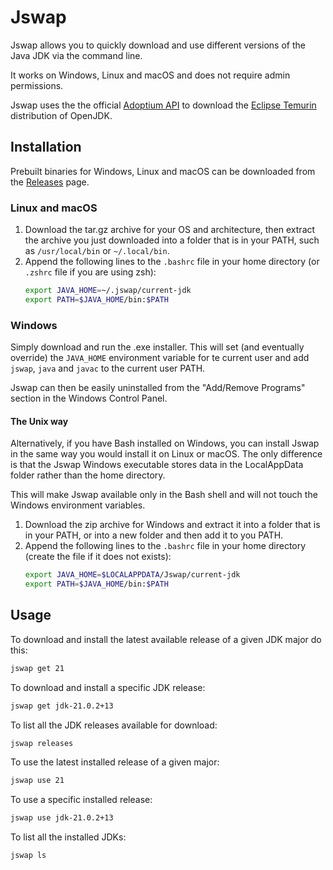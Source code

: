 # Jswap
Jswap allows you to quickly download and use different versions of the Java JDK via the command line.

It works on Windows, Linux and macOS and does not require admin permissions.

Jswap uses the the official [Adoptium API](https://api.adoptium.net/) to download the [Eclipse Temurin](https://adoptium.net) distribution of OpenJDK.

## Installation
Prebuilt binaries for Windows, Linux and macOS can be downloaded from the [Releases](https://github.com/epieffe/jswap/releases) page.

### Linux and macOS
1. Download the tar.gz archive for your OS and architecture, then extract the archive you just downloaded into a folder that is in your PATH, such as `/usr/local/bin` or `~/.local/bin`.
2. Append the following lines to the `.bashrc` file in your home directory (or `.zshrc` file if you are using zsh):
   ```bash
   export JAVA_HOME=~/.jswap/current-jdk
   export PATH=$JAVA_HOME/bin:$PATH
   ```

### Windows
Simply download and run the .exe installer. This will set (and eventually override) the `JAVA_HOME` environment variable for te current user and add `jswap`, `java` and `javac` to the current user PATH.

Jswap can then be easily uninstalled from the "Add/Remove Programs" section in the Windows Control Panel.

#### The Unix way
Alternatively, if you have Bash installed on Windows, you can install Jswap in the same way you would install it on Linux or macOS.
The only difference is that the Jswap Windows executable stores data in the LocalAppData folder rather than the home directory.

This will make Jswap available only in the Bash shell and will not touch the Windows environment variables.

1. Download the zip archive for Windows and extract it into a folder that is in your PATH, or into a new folder and then add it to you PATH.
2. Append the following lines to the `.bashrc` file in your home directory (create the file if it does not exists):
    ```bash
    export JAVA_HOME=$LOCALAPPDATA/Jswap/current-jdk
   export PATH=$JAVA_HOME/bin:$PATH
    ```

## Usage
To download and install the latest available release of a given JDK major do this:
```bash
jswap get 21
```
To download and install a specific JDK release:
```bash
jswap get jdk-21.0.2+13
```
To list all the JDK releases available for download:
```bash
jswap releases
```
To use the latest installed release of a given major:
```bash
jswap use 21
```
To use a specific installed release:
```bash
jswap use jdk-21.0.2+13
```
To list all the installed JDKs:
```bash
jswap ls
```
